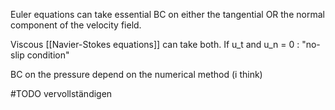 

Euler equations can take essential BC on either the tangential OR the normal component of the velocity field.

Viscous [[Navier-Stokes equations]] can take both. If u_t and u_n = 0 : "no-slip condition"

BC on the pressure depend on the numerical method (i think)


#TODO vervollständigen
